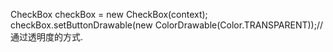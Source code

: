 CheckBox checkBox = new CheckBox(context);
checkBox.setButtonDrawable(new ColorDrawable(Color.TRANSPARENT));// 通过透明度的方式.